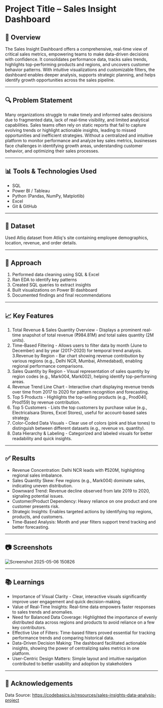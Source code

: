 # Project Title – Sales Insight Dashboard

## 📌 Overview

The Sales Insight Dashboard offers a comprehensive, real-time view of critical sales metrics, empowering teams to make data-driven decisions with confidence. It consolidates performance data, tracks sales trends, highlights top-performing products and regions, and uncovers customer behavior patterns. With intuitive visualizations and customizable filters, the dashboard enables deeper analysis, supports strategic planning, and helps identify growth opportunities across the sales pipeline.

---

## 🔍 Problem Statement

Many organizations struggle to make timely and informed sales decisions due to fragmented data, lack of real-time visibility, and limited analytical capabilities. Sales teams often rely on static reports that fail to capture evolving trends or highlight actionable insights, leading to missed opportunities and inefficient strategies. Without a centralized and intuitive platform to monitor performance and analyze key sales metrics, businesses face challenges in identifying growth areas, understanding customer behavior, and optimizing their sales processes.

---

## 📊 Tools & Technologies Used

- SQL
- Power BI / Tableau
- Python (Pandas, NumPy, Matplotlib)
- Excel
- Git & GitHub

---

## 📁 Dataset

Used Atliq dataset from Atliq's site containing employee demographics, location, revenue, and order details.

---

## 🧠 Approach

1. Performed data cleaning using SQL & Excel
2. Ran EDA to identify key patterns
3. Created SQL queries to extract insights
4. Built visualizations on Power BI dashboard
5. Documented findings and final recommendations

---

## 📈 Key Features

1. Total Revenue & Sales Quantity Overview - Displays a prominent real-time snapshot of total revenue (₹984.81M) and total sales quantity (2M units).
2. Time-Based Filtering - Allows users to filter data by month (June to December) and by year (2017–2020) for temporal trend analysis.
3.Revenue by Region - Bar chart showing revenue contribution by various regions (e.g., Delhi NCR, Mumbai, Ahmedabad), enabling regional performance comparisons.
4. Sales Quantity by Region - Visual representation of sales quantity by region codes (e.g., Mark004, Mark002), helping identify top-performing areas.
5. Revenue Trend Line Chart - Interactive chart displaying revenue trends over time from 2017 to 2020 for pattern recognition and forecasting.
6. Top 5 Products - Highlights the top-selling products (e.g., Prod040, Prod159) by revenue contribution.
7. Top 5 Customers - Lists the top customers by purchase value (e.g., Electricalsara Stores, Excel Stores), useful for account-based sales strategy.
8. Color-Coded Data Visuals - Clear use of colors (pink and blue tones) to distinguish between different datasets (e.g., revenue vs. quantity).
9. Data Hierarchy & Labeling - Categorized and labeled visuals for better readability and quick insights.

---

## ✅ Results

- Revenue Concentration: Delhi NCR leads with ₹520M, highlighting regional sales imbalance.
- Sales Quantity Skew: Few regions (e.g., Mark004) dominate sales, indicating uneven distribution.
- Downward Trend: Revenue decline observed from late 2019 to 2020, signaling potential issues.
- Customer/Product Dependency: Heavy reliance on one product and one customer presents risk.
- Strategic Insights: Enables targeted actions by identifying top regions, products, and customers.
- Time-Based Analysis: Month and year filters support trend tracking and better forecasting.

---

## 📷 Screenshots

![Screenshot 2025-05-06 150826](https://github.com/user-attachments/assets/ff3d65c2-f07d-497c-917b-cf2c16c02a3b)

---

## 📚 Learnings

- Importance of Visual Clarity - Clear, interactive visuals significantly improve user engagement and quick decision-making.
- Value of Real-Time Insights: Real-time data empowers faster responses to sales trends and anomalies.
- Need for Balanced Data Coverage: Highlighted the importance of evenly distributed data across regions and products to avoid reliance on a few key contributors.
- Effective Use of Filters: Time-based filters proved essential for tracking performance trends and comparing historical data.
- Data-Driven Decision Making: The dashboard facilitated actionable insights, showing the power of centralizing sales metrics in one platform.
- User-Centric Design Matters: Simple layout and intuitive navigation contributed to better usability and adoption by stakeholders

---

## 🤝 Acknowledgements
Data Source: https://codebasics.io/resources/sales-insights-data-analysis-project 
